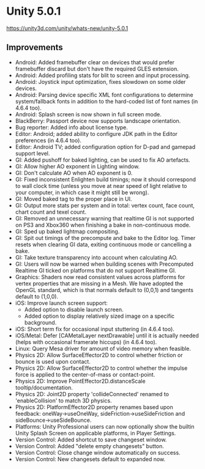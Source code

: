 # Unity 5.0.1
https://unity3d.com/unity/whats-new/unity-5.0.1

## Improvements

<ul>
<li>Android: Added framebuffer clear on devices that would prefer framebuffer discard but don't have the required GLES extension.</li>
<li>Android: Added profiling stats for blit to screen and input processing.</li>
<li>Android: Joystick input optimization, fixes slowdown on some older devices.</li>
<li>Android: Parsing device specific XML font configurations to determine system/fallback fonts in addition to the hard-coded list of font names (in 4.6.4 too).</li>
<li>Android: Splash screen is now shown in full screen mode.</li>
<li>BlackBerry: Passport device now supports landscape orientation.</li>
<li>Bug reporter: Added info about license type.</li>
<li>Editor: Android; added ability to configure JDK path in the Editor preferences (in 4.6.4 too).</li>
<li>Editor: Android TV; added configuration option for D-pad and gamepad support level.</li>
<li>GI: Added pushoff for baked lighting, can be used to fix AO artefacts.</li>
<li>GI: Allow higher AO exponent in Lighting window.</li>
<li>GI: Don't calculate AO when AO exponent is 0.</li>
<li>GI: Fixed inconsistent Enlighten build timings; now it should correspond to wall clock time (unless you move at near speed of light relative to your computer, in which case it might still be wrong).</li>
<li>GI: Moved baked tag to the proper place in UI.</li>
<li>GI: Output more stats per system and in total: vertex count, face count, chart count and texel count.</li>
<li>GI: Removed an unnecessary warning that realtime GI is not supported on PS3 and Xbox360 when finishing a bake in non-continuous mode.</li>
<li>GI: Sped up baked lightmap compositing.</li>
<li>GI: Spit out timings of the precompute and bake to the Editor log. Timer resets when clearing GI data, exiting continuous mode or cancelling a bake.</li>
<li>GI: Take texture transparency into account when calculating AO.</li>
<li>GI: Users will now be warned when building scenes with Precomputed Realtime GI ticked on platforms that do not support Realtime GI.</li>
<li>Graphics: Shaders now read consistent values across platforms for vertex properties that are missing in a Mesh. We have adopted the OpenGL standard, which is that normals default to (0,0,1) and tangents default to (1,0,0).</li>
<li>iOS: Improve launch screen support: 
<ul>
<li>Added option to disable launch screen.</li>
<li>Added option to display relatively sized image on a specific background.</li>
</ul></li>
<li>iOS: Short term fix for occasional input stuttering (in 4.6.4 too).</li>
<li>iOS/Metal: Defer [CAMetalLayer nextDrawable] until it is actually needed (helps with occasional framerate hiccups) (in 4.6.4 too).</li>
<li>Linux: Query Mesa driver for amount of video memory when feasible.</li>
<li>Physics 2D: Allow SurfaceEffector2D to control whether friction or bounce is used upon contact.</li>
<li>Physics 2D: Allow SurfaceEffector2D to control whether the impulse force is applied to the center-of-mass or contact-point.</li>
<li>Physics 2D: Improve PointEffector2D.distanceScale tooltip/documentation.</li>
<li>Physics 2D: Joint2D property 'collideConnected' renamed to 'enableCollision' to match 3D physics.</li>
<li>Physics 2D: PlatformEffector2D property renames based upon feedback: oneWay-&gt;useOneWay, sideFriction-&gt;useSideFriction and sideBounce-&gt;useSideBounce.</li>
<li>Platforms: Unity Professional users can now optionally show the builtin Unity Splash Screen on applicable platforms, in Player Settings.</li>
<li>Version Control: Added shortcut to save changeset window.</li>
<li>Version Control: Added "delete empty changesets" button.</li>
<li>Version Control: Close change window automatically on success.</li>
<li>Version Control: New changesets default to expanded now.</li>
</ul>
